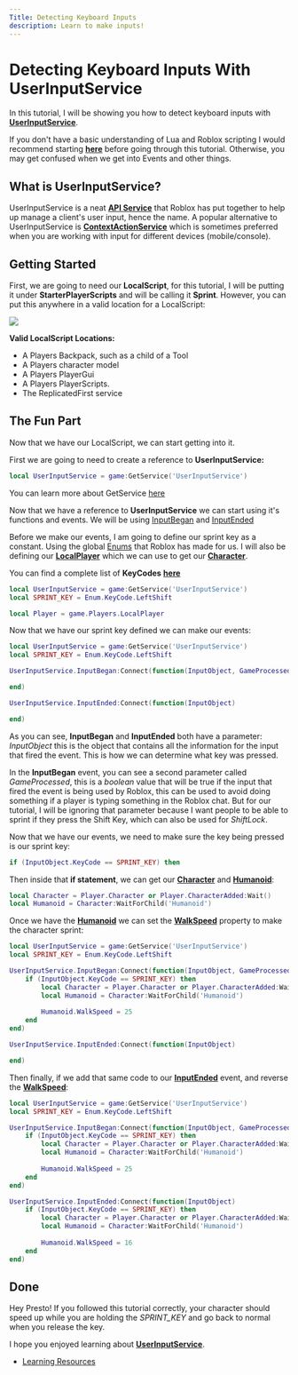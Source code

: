 ```yaml
---
Title: Detecting Keyboard Inputs
description: Learn to make inputs!
---
```


# Detecting Keyboard Inputs With UserInputService
In this tutorial, I will be showing you how to detect keyboard inputs with [**UserInputService**](https://developer.roblox.com/en-us/api-reference/class/UserInputService). 

If you don't have a basic understanding of Lua and Roblox scripting I would recommend starting [**here**](https://rodevs-helpers.github.io/Helpers-Documents/Luau-Learning/basic_loops/) before going through this tutorial. Otherwise, you may get confused when we get into Events and other things.

## What is UserInputService?
UserInputService is a neat [**API Service**](https://developer.roblox.com/en-us/api-reference/index) that Roblox has put together to help up manage a client's user input, hence the name. A popular alternative to UserInputService is [**ContextActionService**](https://developer.roblox.com/en-us/api-reference/class/ContextActionService) which is sometimes preferred when you are working with input for different devices (mobile/console).

## Getting Started
First, we are going to need our **LocalScript**, for this tutorial, I will be putting it under **StarterPlayerScripts** and will be calling it **Sprint**. However, you can put this anywhere in a valid location for a LocalScript:

![](https://i.gyazo.com/e99e00cfd80aa4dd30ee5d1fe09a6213.png)


**Valid LocalScript Locations:**

* A Players Backpack, such as a child of a Tool
* A Players character model
* A Players PlayerGui
* A Players PlayerScripts.
* The ReplicatedFirst service

## The Fun Part
Now that we have our LocalScript, we can start getting into it.

First we are going to need to create a reference to **UserInputService:**
```lua
local UserInputService = game:GetService('UserInputService')
``` 
You can learn more about GetService [here](https://developer.roblox.com/en-us/api-reference/function/ServiceProvider/GetService)

Now that we have a reference to **UserInputService** we can start using it's functions and events. We will be using [InputBegan](https://developer.roblox.com/en-us/api-reference/event/GuiObject/InputBegan) and [InputEnded](https://developer.roblox.com/en-us/api-reference/event/GuiObject/InputEnded)

Before we make our events, I am going to define our sprint key as a constant. Using the global [Enums](https://developer.roblox.com/en-us/api-reference/datatype/Enum) that Roblox has made for us.  I will also be defining our [**LocalPlayer**](https://developer.roblox.com/en-us/api-reference/property/Players/LocalPlayer) which we can use to get our [**Character**](https://developer.roblox.com/en-us/api-reference/property/Player/Character).

You can find a complete list of **KeyCodes** [**here**](https://developer.roblox.com/en-us/api-reference/enum/KeyCode)

```lua
local UserInputService = game:GetService('UserInputService')
local SPRINT_KEY = Enum.KeyCode.LeftShift

local Player = game.Players.LocalPlayer
```

Now that we have our sprint key defined we can make our events:
```lua
local UserInputService = game:GetService('UserInputService')
local SPRINT_KEY = Enum.KeyCode.LeftShift

UserInputService.InputBegan:Connect(function(InputObject, GameProcessed)

end)

UserInputService.InputEnded:Connect(function(InputObject)

end)
```

As you can see, **InputBegan** and **InputEnded** both have a parameter: *InputObject* this is the object that contains all the information for the input that fired the event. This is how we can determine what key was pressed.

In the **InputBegan** event, you can see a second parameter called *GameProcessed*, this is a *boolean* value that will be true if the input that fired the event is being used by Roblox, this can be used to avoid doing something if a player is typing something in the Roblox chat. But for our tutorial, I will be ignoring that parameter because I want people to be able to sprint if they press the Shift Key, which can also be used for *ShiftLock*.

Now that we have our events, we need to make sure the key being pressed is our sprint key:
```lua
if (InputObject.KeyCode == SPRINT_KEY) then
```

Then inside that **if statement**, we can get our [**Character**](https://developer.roblox.com/en-us/api-reference/property/Player/Character) and [**Humanoid**](https://developer.roblox.com/en-us/api-reference/class/Humanoid):
```lua
local Character = Player.Character or Player.CharacterAdded:Wait()		
local Humanoid = Character:WaitForChild('Humanoid')		
```

Once we have the [**Humanoid**](https://developer.roblox.com/en-us/api-reference/class/Humanoid) we can set the [**WalkSpeed**](https://developer.roblox.com/en-us/api-reference/property/Humanoid/WalkSpeed) property to make the character sprint:

```lua
local UserInputService = game:GetService('UserInputService')
local SPRINT_KEY = Enum.KeyCode.LeftShift

UserInputService.InputBegan:Connect(function(InputObject, GameProcessed)
	if (InputObject.KeyCode == SPRINT_KEY) then
		local Character = Player.Character or Player.CharacterAdded:Wait()
		local Humanoid = Character:WaitForChild('Humanoid')
		
		Humanoid.WalkSpeed = 25
	end
end)

UserInputService.InputEnded:Connect(function(InputObject)

end)
```

Then finally, if we add that same code to our [**InputEnded**](https://developer.roblox.com/en-us/api-reference/event/GuiObject/InputEnded) event, and reverse the [**WalkSpeed**](https://developer.roblox.com/en-us/api-reference/property/Humanoid/WalkSpeed):
```lua
local UserInputService = game:GetService('UserInputService')
local SPRINT_KEY = Enum.KeyCode.LeftShift

UserInputService.InputBegan:Connect(function(InputObject, GameProcessed)
	if (InputObject.KeyCode == SPRINT_KEY) then
		local Character = Player.Character or Player.CharacterAdded:Wait()
		local Humanoid = Character:WaitForChild('Humanoid')
		
		Humanoid.WalkSpeed = 25
	end
end)

UserInputService.InputEnded:Connect(function(InputObject)
	if (InputObject.KeyCode == SPRINT_KEY) then
		local Character = Player.Character or Player.CharacterAdded:Wait()
		local Humanoid = Character:WaitForChild('Humanoid')
		
		Humanoid.WalkSpeed = 16
	end
end)
```


## Done
Hey Presto! If you followed this tutorial correctly, your character should speed up while you are holding the *SPRINT_KEY* and go back to normal when you release the key.

I hope you enjoyed learning about [**UserInputService**](https://developer.roblox.com/en-us/api-reference/class/UserInputService).  

* [Learning Resources](https://developer.roblox.com/en-us/)
